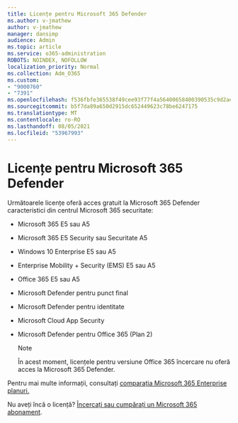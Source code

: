 ```yaml
---
title: Licențe pentru Microsoft 365 Defender
ms.author: v-jmathew
author: v-jmathew
manager: dansimp
audience: Admin
ms.topic: article
ms.service: o365-administration
ROBOTS: NOINDEX, NOFOLLOW
localization_priority: Normal
ms.collection: Adm_O365
ms.custom:
- "9000760"
- "7391"
ms.openlocfilehash: f536fbfe365538f49cee93f77f4a56400658400390535c9d2ae142004b2c2274
ms.sourcegitcommit: b5f7da89a650d2915dc652449623c78be6247175
ms.translationtype: MT
ms.contentlocale: ro-RO
ms.lasthandoff: 08/05/2021
ms.locfileid: "53967993"
---
```

# <a name="licenses-for-microsoft-365-defender"></a>Licențe pentru Microsoft 365 Defender

Următoarele licențe oferă acces gratuit la Microsoft 365 Defender caracteristici din centrul Microsoft 365 securitate:

- Microsoft 365 E5 sau A5
- Microsoft 365 E5 Security sau Securitate A5
- Windows 10 Enterprise E5 sau A5
- Enterprise Mobility + Security (EMS) E5 sau A5
- Office 365 E5 sau A5
- Microsoft Defender pentru punct final
- Microsoft Defender pentru identitate
- Microsoft Cloud App Security
- Microsoft Defender pentru Office 365 (Plan 2)

    > [!NOTE]
    > În acest moment, licențele pentru versiune Office 365 încercare nu oferă acces la Microsoft 365 Defender.

Pentru mai multe informații, consultați [comparația Microsoft 365 Enterprise planuri.](https://go.microsoft.com/fwlink/?linkid=2143458)

Nu aveți încă o licență? [Încercați sau cumpărați un Microsoft 365 abonament](https://go.microsoft.com/fwlink/?linkid=2143625).
